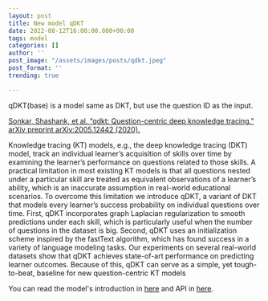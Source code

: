 ```yaml
---
layout: post
title: New model qDKT
date: 2022-08-12T16:00:00.000+00:00
tags: model
categories: []
author: ''
post_image: "/assets/images/posts/qdkt.jpeg"
post_format: ''
trending: true

---
```

qDKT(base) is a model same as DKT, but use the question ID as the input.

[Sonkar, Shashank, et al. “qdkt: Question-centric deep knowledge tracing.” arXiv preprint arXiv:2005.12442 (2020).](https://arxiv.org/pdf/2005.12442.pdf)

Knowledge tracing (KT) models, e.g., the deep knowledge tracing (DKT) model, track an individual learner’s acquisition of skills over time by examining the learner’s performance on questions related to those skills. A practical limitation in most existing KT models is that all questions nested under a particular skill are treated as equivalent observations of a learner’s ability, which is an inaccurate assumption in real-world educational scenarios. To overcome this limitation we introduce qDKT, a variant of DKT that models every learner’s success probability on individual questions over time. First, qDKT incorporates graph Laplacian regularization to smooth predictions under each skill, which is particularly useful when the number of questions in the dataset is big. Second, qDKT uses an initialization scheme inspired by the fastText algorithm, which has found success in a variety of language modeling tasks. Our experiments on several real-world datasets show that qDKT achieves state-of-art performance on predicting learner outcomes. Because of this, qDKT can serve as a simple, yet tough-to-beat, baseline for new question-centric KT models


You can read the model's introduction in [here](https://pykt-toolkit.readthedocs.io/en/latest/models.html#qdkt) and API in [here](https://pykt-toolkit.readthedocs.io/en/latest/pykt.models.html#module-pykt.models.qdkt).